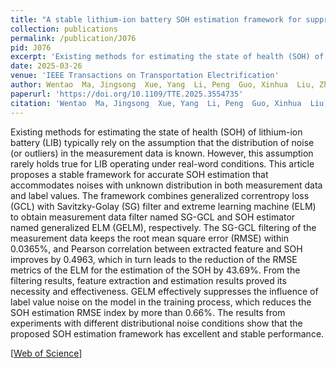 ```yaml
---
title: "A stable lithium-ion battery SOH estimation framework for suppressing measurement noise with unknown distribution"
collection: publications
permalink: /publication/J076
pid: J076
excerpt: 'Existing methods for estimating the state of health (SOH) of lithium-ion battery (LIB) typically rely on the assumption that the distribution of noise (or outliers) in the measurement data is known. However, this assumption rarely holds true for LIB operating under real-word conditions. This article proposes a stable framework for accurate SOH estimation that accommodates noises with unknown distribution in both measurement data and label values. The framework combines generalized correntropy loss (GCL) with Savitzky-Golay (SG) filter and extreme learning machine (ELM) to obtain measurement data filter named SG-GCL and SOH estimator named generalized ELM (GELM), respectively. The SG-GCL filtering of the measurement data keeps the root mean square error (RMSE) within 0.0365%, and Pearson correlation between extracted feature and SOH improves by 0.4963, which in turn leads to the reduction of the RMSE metrics of the ELM for the estimation of the SOH by 43.69%. From the filtering results, feature extraction and estimation results proved its necessity and effectiveness. GELM effectively suppresses the influence of label value noise on the model in the training process, which reduces the SOH estimation RMSE index by more than 0.66%. The results from experiments with different distributional noise conditions show that the proposed SOH estimation framework has excellent and stable performance.'
date: 2025-03-26
venue: 'IEEE Transactions on Transportation Electrification'
author: Wentao  Ma, Jingsong  Xue, Yang  Li, Peng  Guo, Xinhua  Liu, Zhongbao  Wei, Yiwen  Wang, and Badong  Chen
paperurl: 'https://doi.org/10.1109/TTE.2025.3554735'
citation: 'Wentao  Ma, Jingsong  Xue, Yang  Li, Peng  Guo, Xinhua  Liu, Zhongbao  Wei, Yiwen  Wang, and Badong  Chen, &quot;A stable lithium-ion battery SOH estimation framework for suppressing measurement noise with unknown distribution,&quot; <i>IEEE Transactions on Transportation Electrification</i>, 2025, doi: 10.1109/TTE.2025.3554735.'
---
```


Existing methods for estimating the state of health (SOH) of lithium-ion battery (LIB) typically rely on the assumption that the distribution of noise (or outliers) in the measurement data is known. However, this assumption rarely holds true for LIB operating under real-word conditions. This article proposes a stable framework for accurate SOH estimation that accommodates noises with unknown distribution in both measurement data and label values. The framework combines generalized correntropy loss (GCL) with Savitzky-Golay (SG) filter and extreme learning machine (ELM) to obtain measurement data filter named SG-GCL and SOH estimator named generalized ELM (GELM), respectively. The SG-GCL filtering of the measurement data keeps the root mean square error (RMSE) within 0.0365%, and Pearson correlation between extracted feature and SOH improves by 0.4963, which in turn leads to the reduction of the RMSE metrics of the ELM for the estimation of the SOH by 43.69%. From the filtering results, feature extraction and estimation results proved its necessity and effectiveness. GELM effectively suppresses the influence of label value noise on the model in the training process, which reduces the SOH estimation RMSE index by more than 0.66%. The results from experiments with different distributional noise conditions show that the proposed SOH estimation framework has excellent and stable performance.

[[Web of Science](https://www.webofscience.com/wos/woscc/full-record/WOS:NA)] 
